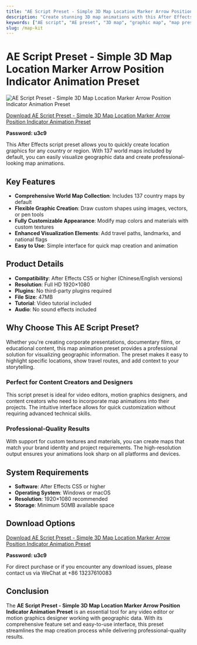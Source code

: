 ```yaml
---
title: "AE Script Preset - Simple 3D Map Location Marker Arrow Position Indicator Animation Preset"
description: "Create stunning 3D map animations with this After Effects script preset. Quickly generate location graphics for any country with 137 world maps included by default. Customize colors, materials, and add path routes, landmarks, and flags."
keywords: ["AE script", "AE preset", "3D map", "graphic map", "map preset", "location marker", "After Effects", "animation", "motion graphics", "video editing"]
slug: /map-kit
---
```


# AE Script Preset - Simple 3D Map Location Marker Arrow Position Indicator Animation Preset

![AE Script Preset - Simple 3D Map Location Marker Arrow Position Indicator Animation Preset](https://www.gfxcamp.com/wp-content/uploads/2016/06/map-kit.jpg)

[Download AE Script Preset - Simple 3D Map Location Marker Arrow Position Indicator Animation Preset](http://pan.baidu.com/s/1pLhC1WR)

**Password: u3c9**

This After Effects script preset allows you to quickly create location graphics for any country or region. With 137 world maps included by default, you can easily visualize geographic data and create professional-looking map animations.

## Key Features

- **Comprehensive World Map Collection**: Includes 137 country maps by default
- **Flexible Graphic Creation**: Draw custom shapes using images, vectors, or pen tools
- **Fully Customizable Appearance**: Modify map colors and materials with custom textures
- **Enhanced Visualization Elements**: Add travel paths, landmarks, and national flags
- **Easy to Use**: Simple interface for quick map creation and animation

## Product Details

- **Compatibility**: After Effects CS5 or higher (Chinese/English versions)
- **Resolution**: Full HD 1920×1080
- **Plugins**: No third-party plugins required
- **File Size**: 47MB
- **Tutorial**: Video tutorial included
- **Audio**: No sound effects included

## Why Choose This AE Script Preset?

Whether you're creating corporate presentations, documentary films, or educational content, this map animation preset provides a professional solution for visualizing geographic information. The preset makes it easy to highlight specific locations, show travel routes, and add context to your storytelling.

### Perfect for Content Creators and Designers

This script preset is ideal for video editors, motion graphics designers, and content creators who need to incorporate map animations into their projects. The intuitive interface allows for quick customization without requiring advanced technical skills.

### Professional-Quality Results

With support for custom textures and materials, you can create maps that match your brand identity and project requirements. The high-resolution output ensures your animations look sharp on all platforms and devices.

## System Requirements

- **Software**: After Effects CS5 or higher
- **Operating System**: Windows or macOS
- **Resolution**: 1920×1080 recommended
- **Storage**: Minimum 50MB available space

## Download Options

[Download AE Script Preset - Simple 3D Map Location Marker Arrow Position Indicator Animation Preset](http://pan.baidu.com/s/1pLhC1WR)

**Password: u3c9**

For direct purchase or if you encounter any download issues, please contact us via WeChat at +86 13237610083

## Conclusion

The **AE Script Preset - Simple 3D Map Location Marker Arrow Position Indicator Animation Preset** is an essential tool for any video editor or motion graphics designer working with geographic data. With its comprehensive feature set and easy-to-use interface, this preset streamlines the map creation process while delivering professional-quality results.